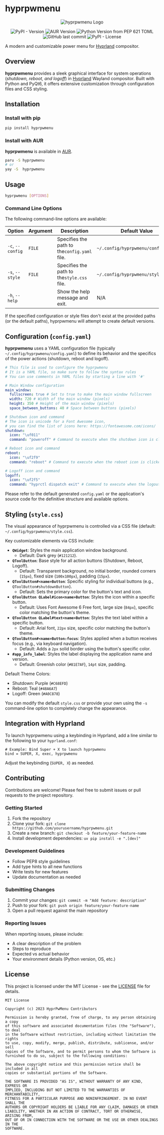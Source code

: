 # hyprpwmenu

<p align="center">
  <img src="https://raw.githubusercontent.com/antrax2024/hyprpwmenu/refs/heads/main/assets/banner.jpg" alt="hyprpwmenu Logo">
</p>

<div align="center">
  <span>
    <img alt="PyPI - Version" src="https://img.shields.io/pypi/v/dockmate">
    <img alt="AUR Version" src="https://img.shields.io/aur/version/dockmate">
    <img alt="Python Version from PEP 621 TOML" src="https://img.shields.io/python/required-version-toml?tomlFilePath=https%3A%2F%2Fraw.githubusercontent.com%2Fantrax2024%2Fhyprpwmenu%2Frefs%2Fheads%2Fmain%2Fpyproject.toml">
    <img alt="GitHub last commit" src="https://img.shields.io/github/last-commit/antrax2024/hyprpwmenu">
    <img alt="PyPI - License" src="https://img.shields.io/pypi/l/dockmate">

</span>
</div>

A modern and customizable power menu for [Hyprland](https://hyprland.org/https:/) compositor.

## Overview

**hyprpwmenu** provides a sleek graphical interface for system operations (_shutdown, reboot, and logoff_) in [Hyprland](https://hyprland.org/https:/) Wayland compositor. Built with Python and PyQt6, it offers extensive customization through configuration files and CSS styling.

## Installation

### Install with pip

```bash
pip install hyprpwmenu
```

### Install with AUR

**hyprpwmenu** is available in [AUR](https://aur.archlinux.org/).

```bash
paru -S hyprpwmenu
# or
yay -S  hyprpwmenu
```

## Usage

```bash
hyprpwmenu [OPTIONS]
```

### Command Line Options

The following command-line options are available:

| Option           | Argument | Description                                  | Default Value                      |
| ---------------- | -------- | -------------------------------------------- | ---------------------------------- |
| `-c`, `--config` | `FILE`   | Specifies the path to the`config.yaml` file. | `~/.config/hyprpwmenu/config.yaml` |
| `-s`, `--style`  | `FILE`   | Specifies the path to the`style.css` file.   | `~/.config/hyprpwmenu/style.css`   |
| `-h`, `--help`   |          | Show the help message and exit.              | N/A                                |

If the specified configuration or style files don't exist at the provided paths (or the default paths), hyprpwmenu will attempt to create default versions.

## Configuration (`config.yaml`)

**hyprpwmenu** uses a YAML configuration file (typically `~/.config/hyprpwmenu/config.yaml`) to define its behavior and the specifics of the power actions (shutdown, reboot and logoff).

```yaml
# This file is used to configure the hyprpwmenu
# It is a YAML file, so make sure to follow the syntax rules
# You can use comments in YAML files by starting a line with '#'

# Main Window configuration
main_window:
  fullscreen: true # Set to true to make the main window fullscreen
  width: 720 # Width of the main window (pixels)
  height: 350 # Height of the main window (pixels)
  space_between_buttons: 40 # Space between buttons (pixels)

# Shutdown icon and command
# The icon is unicode for a Font Awesome icon,
# you can find the list of icons here: https://fontawesome.com/icons/
shutdown:
  icon: "\uf011"
  command: "poweroff" # Command to execute when the shutdown icon is clicked

# Reboot icon and command
reboot:
  icon: "\uf2f9"
  command: "reboot" # Command to execute when the reboot icon is clicked

# Logoff icon and command
logoff:
  icon: "\uf2f5"
  command: "hyprctl dispatch exit" # Command to execute when the logout icon is clicked
```

Please refer to the default generated `config.yaml` or the application's source code for the definitive structure and available options.

## Styling (`style.css`)

The visual appearance of hyprpwmenu is controlled via a CSS file (default: `~/.config/hyprpwmenu/style.css`).

Key customizable elements via CSS include:

- **`QWidget`**: Styles the main application window background.
  - Default: Dark grey (`#121212`).
- **`QToolButton`**: Base style for all action buttons (Shutdown, Reboot, Logoff).
  - Default: Transparent background, no initial border, rounded corners (`15px`), fixed size (`100x100px`), padding (`15px`).
- **`QToolButton#<name>Button`**: Specific styling for individual buttons (e.g., `QToolButton#shutdownButton`).
  - Default: Sets the primary color for the button's text and icon.
- **`QToolButton QLabel#icon<name>Button`**: Styles the icon within a specific button.
  - Default: Uses Font Awesome 6 Free font, large size (`84px`), specific color matching the button's theme.
- **`QToolButton QLabel#text<name>Button`**: Styles the text label within a specific button.
  - Default: Arial font, `22px` size, specific color matching the button's theme.
- **`QToolButton#<name>Button:focus`**: Styles applied when a button receives focus (e.g., via keyboard navigation).
  - Default: Adds a `2px` solid border using the button's specific color.
- **`#app_info_label`**: Styles the label displaying the application name and version.
  - Default: Greenish color (`#81E7AF`), `14pt` size, padding.

Default Theme Colors:

- Shutdown: Purple (`#C68EFD`)
- Reboot: Teal (`#48A6A7`)
- Logoff: Green (`#A0C878`)

You can modify the default `style.css` or provide your own using the `-s` command-line option to completely change the appearance.

## Integration with Hyprland

To launch hyprpwmenu using a keybinding in Hyprland, add a line similar to the following to your `hyprland.conf`:

```
# Example: Bind Super + X to launch hyprpwmenu
bind = SUPER, X, exec, hyprpwmenu
```

Adjust the keybinding (`SUPER, X`) as needed.

## Contributing

Contributions are welcome! Please feel free to submit issues or pull requests to the project repository.

### Getting Started

1. Fork the repository
2. Clone your fork: `git clone https://github.com/yourusername/hyprpwmenu.git`
3. Create a new branch: `git checkout -b feature/your-feature-name`
4. Install development dependencies: `uv pip install -e ".[dev]"`

### Development Guidelines

- Follow PEP8 style guidelines
- Add type hints to all new functions
- Write tests for new features
- Update documentation as needed

### Submitting Changes

1. Commit your changes: `git commit -m "Add feature: description"`
2. Push to your fork: `git push origin feature/your-feature-name`
3. Open a pull request against the main repository

### Reporting Issues

When reporting issues, please include:

- A clear description of the problem
- Steps to reproduce
- Expected vs actual behavior
- Your environment details (Python version, OS, etc.)

## License

This project is licensed under the MIT License - see the [LICENSE](LICENSE) file for details.

```
MIT License

Copyright (c) 2023 HyprPwMenu Contributors

Permission is hereby granted, free of charge, to any person obtaining a copy
of this software and associated documentation files (the "Software"), to deal
in the Software without restriction, including without limitation the rights
to use, copy, modify, merge, publish, distribute, sublicense, and/or sell
copies of the Software, and to permit persons to whom the Software is
furnished to do so, subject to the following conditions:

The above copyright notice and this permission notice shall be included in all
copies or substantial portions of the Software.

THE SOFTWARE IS PROVIDED "AS IS", WITHOUT WARRANTY OF ANY KIND, EXPRESS OR
IMPLIED, INCLUDING BUT NOT LIMITED TO THE WARRANTIES OF MERCHANTABILITY,
FITNESS FOR A PARTICULAR PURPOSE AND NONINFRINGEMENT. IN NO EVENT SHALL THE
AUTHORS OR COPYRIGHT HOLDERS BE LIABLE FOR ANY CLAIM, DAMAGES OR OTHER
LIABILITY, WHETHER IN AN ACTION OF CONTRACT, TORT OR OTHERWISE, ARISING FROM,
OUT OF OR IN CONNECTION WITH THE SOFTWARE OR THE USE OR OTHER DEALINGS IN THE
SOFTWARE.
```
